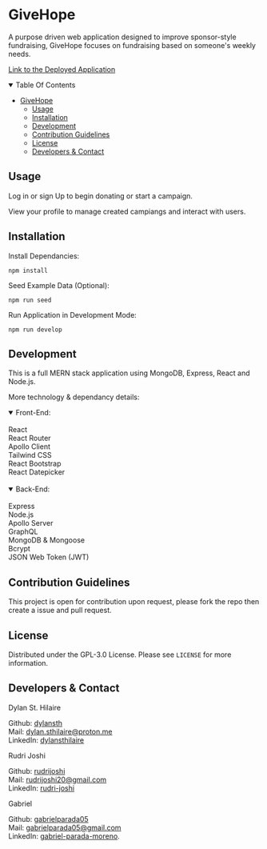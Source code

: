 # GiveHope

A purpose driven web application designed to improve sponsor-style fundraising, GiveHope focuses on fundraising based on someone's weekly needs.

[Link to the Deployed Application](https://powerful-oasis-64063-6b2a0502a18f.herokuapp.com/)

<details open>
<summary>Table Of Contents</summary>

- [GiveHope](#givehope)
  - [Usage](#usage)
  - [Installation](#installation)
  - [Development](#development)
  - [Contribution Guidelines](#contribution-guidelines)
  - [License](#license)
  - [Developers \& Contact](#developers--contact)
</details>

## Usage

Log in or sign Up to begin donating or start a campaign.

View your profile to manage created campiangs and interact with users.

## Installation

Install Dependancies:

```
npm install
```

Seed Example Data (Optional):
```
npm run seed
```

Run Application in Development Mode:
```
npm run develop
```

## Development

This is a full MERN stack application using MongoDB, Express, React and Node.js.

More technology & dependancy details:

<details open>
<summary>Front-End:</summary>
<br>
React<br>
React Router<br>
Apollo Client<br>
Tailwind CSS<br>
React Bootstrap<br>
React Datepicker <br>
</details>
<br>
<details open>
<summary>Back-End:</summary>
<br>
Express<br>
Node.js<br>
Apollo Server<br>
GraphQL<br>
MongoDB & Mongoose<br>
Bcrypt<br>
JSON Web Token (JWT)<br>
</details>

## Contribution Guidelines

This project is open for contribution upon request, please fork the repo then create a issue and pull request.

## License

Distributed under the GPL-3.0 License. Please see `LICENSE` for more information.

## Developers & Contact

Dylan St. Hilaire<br>

Github: [dylansth](https://github.com/dylansth)<br>
Mail: dylan.sthilaire@proton.me<br>
LinkedIn: [dylansthilaire](https://www.linkedin.com/in/dylansthilaire/)<br>

Rudri Joshi<br>

Github: [rudrijoshi](https://github.com/rudrijoshi)<br>
Mail: rudrijoshi20@gmail.com<br>
LinkedIn: [rudri-joshi](https://www.linkedin.com/in/rudri-joshi-70158b13b/)<br>

Gabriel<br>

Github: [gabrielparada05](https://github.com/gabrielparada05)<br>
Mail: gabrielparada05@gmail.com<br>
LinkedIn:  [gabriel-parada-moreno](https://www.linkedin.com/in/gabriel-parada-moreno-78b8083b/).<br>

